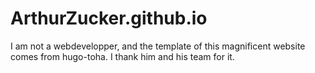 # ArthurZucker.github.io

I am not a webdevelopper, and the template of this magnificent website comes from hugo-toha. I thank him and his team for it. 
